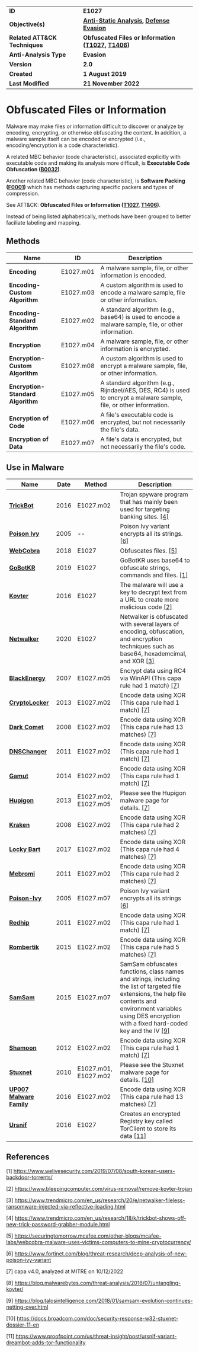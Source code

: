 <table>
<tr>
<td><b>ID</b></td>
<td><b>E1027</b></td>
</tr>
<tr>
<td><b>Objective(s)</b></td>
<td><b><a href="../anti-static-analysis">Anti-Static Analysis</a>, <a href="../defense-evasion">Defense Evasion</a></b></td>
</tr>
<tr>
<td><b>Related ATT&CK Techniques</b></td>
<td><b>Obfuscated Files or Information (<a href="https://attack.mitre.org/techniques/T1027/">T1027</a>, <a href="https://attack.mitre.org/techniques/T1406/">T1406</a>)</b></td>
</tr>
<tr>
<td><b>Anti-Analysis Type</b></td>
<td><b>Evasion</b></td>
</tr>
<tr>
<td><b>Version</b></td>
<td><b>2.0</b></td>
</tr>
<tr>
<td><b>Created</b></td>
<td><b>1 August 2019</b></td>
</tr>
<tr>
<td><b>Last Modified</b></td>
<td><b>21 November 2022</b></td>
</tr>
</table>


# Obfuscated Files or Information

Malware may make files or information difficult to discover or analyze by encoding, encrypting, or otherwise obfuscating the content. In addition, a malware sample itself can be encoded or encrypted (i.e., encoding/encryption is a code characteristic).

A related MBC behavior (code characteristic), associated explicitly with executable code and making its analysis more difficult, is **Executable Code Obfuscation ([B0032](../anti-static-analysis/executable-code-obfuscation.md))**.

Another related MBC behavior (code characteristic), is **Software Packing ([F0001](../anti-static-analysis/software-packing.md))** which has methods capturing specific packers and types of compression.

See ATT&CK: **Obfuscated Files or Information ([T1027](https://attack.mitre.org/techniques/T1027/), [T1406](https://attack.mitre.org/techniques/T1406/))**.

Instead of being listed alphabetically, methods have been grouped to better faciliate labeling and mapping.

## Methods

|Name|ID|Description|
|---|---|---|
|**Encoding**|E1027.m01|A malware sample, file, or other information is encoded.|
|**Encoding-Custom Algorithm**|E1027.m03|A custom algorithm is used to encode a malware sample, file or other information.|
|**Encoding-Standard Algorithm**|E1027.m02|A standard algorithm (e.g., base64) is used to encode a malware sample, file, or other information.|
|**Encryption**|E1027.m04|A malware sample, file, or other information is encrypted.|
|**Encryption-Custom Algorithm**|E1027.m08|A custom algorithm is used to encrypt a malware sample, file, or other information.|
|**Encryption-Standard Algorithm**|E1027.m05|A standard algorithm (e.g., Rijndael/AES, DES, RC4) is used to encrypt a malware sample, file, or other information.|
|**Encryption of Code**|E1027.m06|A file's executable code is encrypted, but not necessarily the file's data.|
|**Encryption of Data**|E1027.m07|A file's data is encrypted, but not necessarily the file's code.|


## Use in Malware

|Name|Date|Method|Description|
|---|---|---|---|
|[**TrickBot**](../xample-malware/trickbot.md)|2016|E1027.m02|Trojan spyware program that has mainly been used for targeting banking sites. [[4]](#4)|
|[**Poison Ivy**](../xample-malware/poison-ivy.md)|2005|--|Poison Ivy variant encrypts all its strings. [[6]](#6)|
|[**WebCobra**](../xample-malware/webcobra.md)|2018|E1027|Obfuscates files. [[5]](#5)|
|[**GoBotKR**](../xample-malware/gobotkr.md)|2019|E1027|GoBotKR uses base64 to obfuscate strings, commands and files. [[1]](#1)|
|[**Kovter**](../xample-malware/kovter.md)|2016|E1027|The malware will use a key to decrypt text from a URL to create more malicious code [[2]](#2)|
|[**Netwalker**](../xample-malware/netwalker.md)|2020|E1027|Netwalker is obfuscated with several layers of encoding, obfuscation, and encryption techniques such as base64, hexademcimal, and XOR [[3]](#3)|
|[**BlackEnergy**](../xample-malware/blackenergy.md)|2007|E1027.m05|Encrypt data using RC4 via WinAPI (This capa rule had 1 match) [[7]](#7)|
|[**CryptoLocker**](../xample-malware/cryptolocker.md)|2013|E1027.m02|Encode data using XOR (This capa rule had 1 match) [[7]](#7)|
|[**Dark Comet**](../xample-malware/dark-comet.md)|2008|E1027.m02|Encode data using XOR (This capa rule had 13 matches) [[7]](#7)|
|[**DNSChanger**](../xample-malware/dnschanger.md)|2011|E1027.m02|Encode data using XOR (This capa rule had 1 match) [[7]](#7)|
|[**Gamut**](../xample-malware/gamut.md)|2014|E1027.m02|Encode data using XOR (This capa rule had 1 match) [[7]](#7)|
|[**Hupigon**](../xample-malware/hupigon.md)|2013|E1027.m02, E1027.m05|Please see the Hupigon malware page for details. [[7]](#7)|
|[**Kraken**](../xample-malware/kraken.md)|2008|E1027.m02|Encode data using XOR (This capa rule had 2 matches) [[7]](#7)|
|[**Locky Bart**](../xample-malware/locky-bart.md)|2017|E1027.m02|Encode data using XOR (This capa rule had 4 matches) [[7]](#7)|
|[**Mebromi**](../xample-malware/mebromi.md)|2011|E1027.m02|Encode data using XOR (This capa rule had 2 matches) [[7]](#7)|
|[**Poison-Ivy**](../xample-malware/poison-ivy.md)|2005|E1027.m07|Poison Ivy variant encrypts all its strings [[6]](#6)|
|[**Redhip**](../xample-malware/rebhip.md)|2011|E1027.m02|Encode data using XOR (This capa rule had 1 match) [[7]](#7)|
|[**Rombertik**](../xample-malware/rombertik.md)|2015|E1027.m02|Encode data using XOR (This capa rule had 5 matches) [[7]](#7)|
|[**SamSam**](../xample-malware/samsam.md)|2015|E1027.m07|SamSam obfuscates functions, class names and strings, including the list of targeted file extensions, the help file contents and environment variables using DES encryption with a fixed hard-coded key and the IV  [[9]](#9)|
|[**Shamoon**](../xample-malware/shamoon.md)|2012|E1027.m02|Encode data using XOR (This capa rule had 1 match) [[7]](#7)|
|[**Stuxnet**](../xample-malware/stuxnet.md)|2010|E1027.m01, E1027.m02|Please see the Stuxnet malware page for details. [[10]](#10)|
|[**UP007 Malware Family**](../xample-malware/up007.md)|2016|E1027.m02|Encode data using XOR (This capa rule had 13 matches) [[7]](#7)|
|[**Ursnif**](../xample-malware/ursnif.md)|2016|E1027|Creates an encrypted Registry key called TorClient to store its data [[11]](#11)|

## References

<a name="1">[1]</a> https://www.welivesecurity.com/2019/07/08/south-korean-users-backdoor-torrents/

<a name="2">[2]</a> https://www.bleepingcomputer.com/virus-removal/remove-kovter-trojan

<a name="3">[3]</a> https://www.trendmicro.com/en_us/research/20/e/netwalker-fileless-ransomware-injected-via-reflective-loading.html

<a name="4">[4]</a> https://www.trendmicro.com/en_us/research/18/k/trickbot-shows-off-new-trick-password-grabber-module.html

<a name="5">[5]</a> https://securingtomorrow.mcafee.com/other-blogs/mcafee-labs/webcobra-malware-uses-victims-computers-to-mine-cryptocurrency/

<a name="6">[6]</a> https://www.fortinet.com/blog/threat-research/deep-analysis-of-new-poison-ivy-variant

<a name="7">[7]</a> capa v4.0, analyzed at MITRE on 10/12/2022

<a name="8">[8]</a> https://blog.malwarebytes.com/threat-analysis/2016/07/untangling-kovter/

<a name="9">[9]</a> https://blog.talosintelligence.com/2018/01/samsam-evolution-continues-netting-over.html

<a name="10">[10]</a> https://docs.broadcom.com/doc/security-response-w32-stuxnet-dossier-11-en

<a name="11">[11]</a> https://www.proofpoint.com/us/threat-insight/post/ursnif-variant-dreambot-adds-tor-functionality

